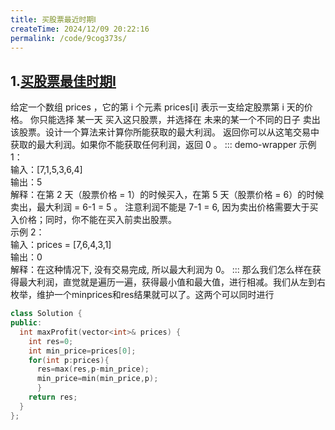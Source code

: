 ```yaml
---
title: 买股票最近时期Ⅰ
createTime: 2024/12/09 20:22:16
permalink: /code/9cog373s/
---
```

## 1.[买股票最佳时期I](https://leetcode.cn/problems/best-time-to-buy-and-sell-stock/description/)
给定一个数组 prices ，它的第 i 个元素 prices[i] 表示一支给定股票第 i 天的价格。
你只能选择 某一天 买入这只股票，并选择在 未来的某一个不同的日子 卖出该股票。设计一个算法来计算你所能获取的最大利润。
返回你可以从这笔交易中获取的最大利润。如果你不能获取任何利润，返回 0 。
::: demo-wrapper
示例 1：\
输入：[7,1,5,3,6,4]\
输出：5\
解释：在第 2 天（股票价格 = 1）的时候买入，在第 5 天（股票价格 = 6）的时候卖出，最大利润 = 6-1 = 5 。
注意利润不能是 7-1 = 6, 因为卖出价格需要大于买入价格；同时，你不能在买入前卖出股票。\
示例 2：\
输入：prices = [7,6,4,3,1] \
输出：0 \
解释：在这种情况下, 没有交易完成, 所以最大利润为 0。
:::
那么我们怎么样在获得最大利润，直觉就是遍历一遍，获得最小值和最大值，进行相减。我们从左到右枚举，维护一个minprices和res结果就可以了。这两个可以同时进行
```c++
class Solution {
public:
  int maxProfit(vector<int>& prices) {
    int res=0;
    int min_price=prices[0];
    for(int p:prices){
      res=max(res,p-min_price);
      min_price=min(min_price,p);
      }
    return res;
  }
};
```
